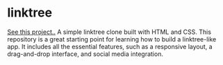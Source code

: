 # linktree
[See this project..](https://codeabbas.github.io/linktree/)
A simple linktree clone built with HTML and CSS. This repository is a great starting point for learning how to build a linktree-like app. It includes all the essential features, such as a responsive layout, a drag-and-drop interface, and social media integration.
